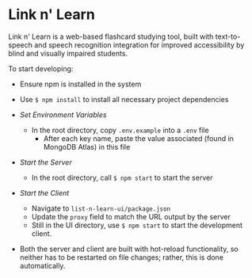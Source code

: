 # Link n' Learn

Link n' Learn is a web-based flashcard studying tool, built with text-to-speech and speech recognition integration for improved accessibility by blind and visually impaired students.

To start developing:
- Ensure npm is installed in the system
- Use `$ npm install` to install all necessary project dependencies

- *Set Environment Variables*
  - In the root directory, copy `.env.example` into a `.env` file
    - After each key name, paste the value associated (found in MongoDB Atlas) in this file
- *Start the Server*
  - In the root directory, call `$ npm start` to start the server
- *Start the Client*
  - Navigate to `list-n-learn-ui/package.json`
  - Update the `proxy` field to match the URL output by the server
  - Still in the UI directory, use `$ npm start` to start the development client.

- Both the server and client are built with hot-reload functionality, so neither has to be restarted on file changes; rather, this is done automatically.